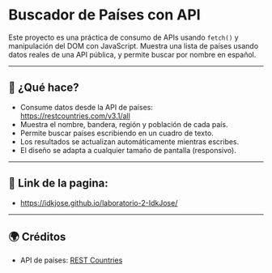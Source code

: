 # Buscador de Países con API

Este proyecto es una práctica de consumo de APIs usando `fetch()` y manipulación del DOM con JavaScript. Muestra una lista de países usando datos reales de una API pública, y permite buscar por nombre en español.

---

## 🔧 ¿Qué hace?

- Consume datos desde la API de países: https://restcountries.com/v3.1/all
- Muestra el nombre, bandera, región y población de cada país.
- Permite buscar países escribiendo en un cuadro de texto.
- Los resultados se actualizan automáticamente mientras escribes.
- El diseño se adapta a cualquier tamaño de pantalla (responsivo).

---

## 🔗 Link de la pagina: 

- https://idkjose.github.io/laboratorio-2-IdkJose/

---

## 🌍 Créditos

- API de países: [REST Countries](https://restcountries.com)

